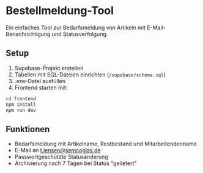 # Bestellmeldung-Tool

Ein einfaches Tool zur Bedarfsmeldung von Artikeln mit E-Mail-Benachrichtigung und Statusverfolgung.

## Setup

1. Supabase-Projekt erstellen
2. Tabellen mit SQL-Dateien einrichten (`/supabase/schema.sql`)
3. .env-Datei ausfüllen
4. Frontend starten mit:
```bash
cd frontend
npm install
npm run dev
```

## Funktionen
- Bedarfsmeldung mit Artikelname, Restbestand und Mitarbeitendenname
- E-Mail an t.jensen@semcoglas.de
- Passwortgeschützte Statusänderung
- Archivierung nach 7 Tagen bei Status "geliefert"
